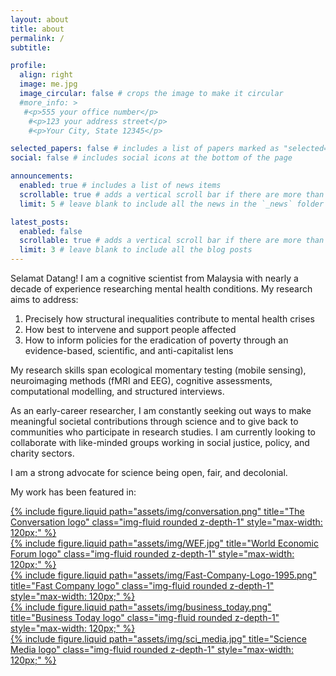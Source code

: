 ```yaml
---
layout: about
title: about
permalink: /
subtitle: 

profile:
  align: right
  image: me.jpg
  image_circular: false # crops the image to make it circular
  #more_info: >
   #<p>555 your office number</p>
    #<p>123 your address street</p>
    #<p>Your City, State 12345</p>

selected_papers: false # includes a list of papers marked as "selected={true}"
social: false # includes social icons at the bottom of the page

announcements:
  enabled: true # includes a list of news items
  scrollable: true # adds a vertical scroll bar if there are more than 3 news items
  limit: 5 # leave blank to include all the news in the `_news` folder

latest_posts:
  enabled: false
  scrollable: true # adds a vertical scroll bar if there are more than 3 new posts items
  limit: 3 # leave blank to include all the blog posts
---
```

Selamat Datang! I am a cognitive scientist from Malaysia with nearly a decade of experience researching mental health conditions. My research aims to address: 

<ol>
  <li>Precisely how structural inequalities contribute to mental health crises</li>
  <li>How best to intervene and support people affected</li>
  <li>How to inform policies for the eradication of poverty through an evidence-based, scientific, and anti-capitalist lens</li>
</ol>

My research skills span ecological momentary testing (mobile sensing), neuroimaging methods (fMRI and EEG), cognitive assessments, computational modelling, and structured interviews.

As an early-career researcher, I am constantly seeking out ways to make meaningful societal contributions through science and to give back to communities who participate in research studies. I am currently looking to collaborate with like-minded groups working in social justice, policy, and charity sectors.

I am a strong advocate for science being open, fair, and decolonial.

My work has been featured in:

<div class="row justify-content-sm-center">

  <div class="col-sm-2 mt-3 mt-md-0">
    <a href="https://theconversation.com" target="_blank" rel="noopener noreferrer">
      {% include figure.liquid path="assets/img/conversation.png" title="The Conversation logo" class="img-fluid rounded z-depth-1" style="max-width: 120px;" %}
    </a>
  </div>

  <div class="col-sm-2 mt-3 mt-md-0">
    <a href="https://www.weforum.org" target="_blank" rel="noopener noreferrer">
      {% include figure.liquid path="assets/img/WEF.jpg" title="World Economic Forum logo" class="img-fluid rounded z-depth-1" style="max-width: 120px;" %}
    </a>
  </div>

  <div class="col-sm-2 mt-3 mt-md-0">
    <a href="https://www.fastcompany.com" target="_blank" rel="noopener noreferrer">
      {% include figure.liquid path="assets/img/Fast-Company-Logo-1995.png" title="Fast Company logo" class="img-fluid rounded z-depth-1" style="max-width: 120px;" %}
    </a>
  </div>

  <div class="col-sm-2 mt-3 mt-md-0">
    <a href="https://www.businesstoday.com.tw" target="_blank" rel="noopener noreferrer">
      {% include figure.liquid path="assets/img/business_today.png" title="Business Today logo" class="img-fluid rounded z-depth-1" style="max-width: 120px;" %}
    </a>
  </div>

  <div class="col-sm-2 mt-3 mt-md-0">
    <a href="https://www.science.org" target="_blank" rel="noopener noreferrer">
      {% include figure.liquid path="assets/img/sci_media.jpg" title="Science Media logo" class="img-fluid rounded z-depth-1" style="max-width: 120px;" %}
    </a>
  </div>

</div>
